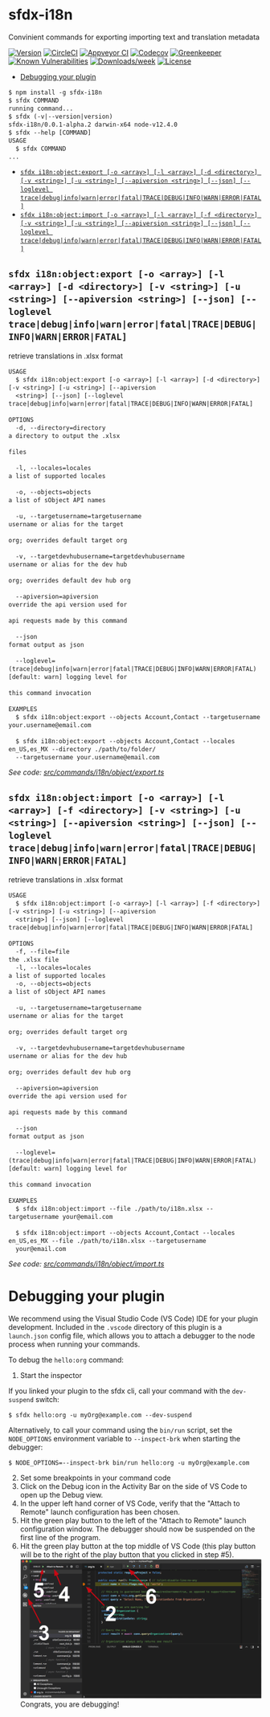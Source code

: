 sfdx-i18n
=========

Convinient commands for exporting importing text and translation metadata

[![Version](https://img.shields.io/npm/v/sfdx-i18n.svg)](https://npmjs.org/package/sfdx-i18n)
[![CircleCI](https://circleci.com/gh/apexfarm/sfdx-i18n/tree/master.svg?style=shield)](https://circleci.com/gh/apexfarm/sfdx-i18n/tree/master)
[![Appveyor CI](https://ci.appveyor.com/api/projects/status/github/apexfarm/sfdx-i18n?branch=master&svg=true)](https://ci.appveyor.com/project/heroku/sfdx-i18n/branch/master)
[![Codecov](https://codecov.io/gh/apexfarm/sfdx-i18n/branch/master/graph/badge.svg)](https://codecov.io/gh/apexfarm/sfdx-i18n)
[![Greenkeeper](https://badges.greenkeeper.io/apexfarm/sfdx-i18n.svg)](https://greenkeeper.io/)
[![Known Vulnerabilities](https://snyk.io/test/github/apexfarm/sfdx-i18n/badge.svg)](https://snyk.io/test/github/apexfarm/sfdx-i18n)
[![Downloads/week](https://img.shields.io/npm/dw/sfdx-i18n.svg)](https://npmjs.org/package/sfdx-i18n)
[![License](https://img.shields.io/npm/l/sfdx-i18n.svg)](https://github.com/apexfarm/sfdx-i18n/blob/master/package.json)

<!-- toc -->
* [Debugging your plugin](#debugging-your-plugin)
<!-- tocstop -->
<!-- install -->
<!-- usage -->
```sh-session
$ npm install -g sfdx-i18n
$ sfdx COMMAND
running command...
$ sfdx (-v|--version|version)
sfdx-i18n/0.0.1-alpha.2 darwin-x64 node-v12.4.0
$ sfdx --help [COMMAND]
USAGE
  $ sfdx COMMAND
...
```
<!-- usagestop -->
<!-- commands -->
* [`sfdx i18n:object:export [-o <array>] [-l <array>] [-d <directory>] [-v <string>] [-u <string>] [--apiversion <string>] [--json] [--loglevel trace|debug|info|warn|error|fatal|TRACE|DEBUG|INFO|WARN|ERROR|FATAL]`](#sfdx-i18nobjectexport--o-array--l-array--d-directory--v-string--u-string---apiversion-string---json---loglevel-tracedebuginfowarnerrorfataltracedebuginfowarnerrorfatal)
* [`sfdx i18n:object:import [-o <array>] [-l <array>] [-f <directory>] [-v <string>] [-u <string>] [--apiversion <string>] [--json] [--loglevel trace|debug|info|warn|error|fatal|TRACE|DEBUG|INFO|WARN|ERROR|FATAL]`](#sfdx-i18nobjectimport--o-array--l-array--f-directory--v-string--u-string---apiversion-string---json---loglevel-tracedebuginfowarnerrorfataltracedebuginfowarnerrorfatal)

## `sfdx i18n:object:export [-o <array>] [-l <array>] [-d <directory>] [-v <string>] [-u <string>] [--apiversion <string>] [--json] [--loglevel trace|debug|info|warn|error|fatal|TRACE|DEBUG|INFO|WARN|ERROR|FATAL]`

retrieve translations in .xlsx format

```
USAGE
  $ sfdx i18n:object:export [-o <array>] [-l <array>] [-d <directory>] [-v <string>] [-u <string>] [--apiversion 
  <string>] [--json] [--loglevel trace|debug|info|warn|error|fatal|TRACE|DEBUG|INFO|WARN|ERROR|FATAL]

OPTIONS
  -d, --directory=directory                                                         a directory to output the .xlsx
                                                                                    files

  -l, --locales=locales                                                             a list of supported locales

  -o, --objects=objects                                                             a list of sObject API names

  -u, --targetusername=targetusername                                               username or alias for the target
                                                                                    org; overrides default target org

  -v, --targetdevhubusername=targetdevhubusername                                   username or alias for the dev hub
                                                                                    org; overrides default dev hub org

  --apiversion=apiversion                                                           override the api version used for
                                                                                    api requests made by this command

  --json                                                                            format output as json

  --loglevel=(trace|debug|info|warn|error|fatal|TRACE|DEBUG|INFO|WARN|ERROR|FATAL)  [default: warn] logging level for
                                                                                    this command invocation

EXAMPLES
  $ sfdx i18n:object:export --objects Account,Contact --targetusername your.username@email.com
    
  $ sfdx i18n:object:export --objects Account,Contact --locales en_US,es_MX --directory ./path/to/folder/ 
  --targetusername your.username@email.com
```

_See code: [src/commands/i18n/object/export.ts](https://github.com/apexfarm/sfdx-i18n/blob/v0.0.1-alpha.2/src/commands/i18n/object/export.ts)_

## `sfdx i18n:object:import [-o <array>] [-l <array>] [-f <directory>] [-v <string>] [-u <string>] [--apiversion <string>] [--json] [--loglevel trace|debug|info|warn|error|fatal|TRACE|DEBUG|INFO|WARN|ERROR|FATAL]`

retrieve translations in .xlsx format

```
USAGE
  $ sfdx i18n:object:import [-o <array>] [-l <array>] [-f <directory>] [-v <string>] [-u <string>] [--apiversion 
  <string>] [--json] [--loglevel trace|debug|info|warn|error|fatal|TRACE|DEBUG|INFO|WARN|ERROR|FATAL]

OPTIONS
  -f, --file=file                                                                   the .xlsx file
  -l, --locales=locales                                                             a list of supported locales
  -o, --objects=objects                                                             a list of sObject API names

  -u, --targetusername=targetusername                                               username or alias for the target
                                                                                    org; overrides default target org

  -v, --targetdevhubusername=targetdevhubusername                                   username or alias for the dev hub
                                                                                    org; overrides default dev hub org

  --apiversion=apiversion                                                           override the api version used for
                                                                                    api requests made by this command

  --json                                                                            format output as json

  --loglevel=(trace|debug|info|warn|error|fatal|TRACE|DEBUG|INFO|WARN|ERROR|FATAL)  [default: warn] logging level for
                                                                                    this command invocation

EXAMPLES
  $ sfdx i18n:object:import --file ./path/to/i18n.xlsx --targetusername your@email.com
    
  $ sfdx i18n:object:import --objects Account,Contact --locales en_US,es_MX --file ./path/to/i18n.xlsx --targetusername 
  your@email.com
```

_See code: [src/commands/i18n/object/import.ts](https://github.com/apexfarm/sfdx-i18n/blob/v0.0.1-alpha.2/src/commands/i18n/object/import.ts)_
<!-- commandsstop -->
<!-- debugging-your-plugin -->
# Debugging your plugin
We recommend using the Visual Studio Code (VS Code) IDE for your plugin development. Included in the `.vscode` directory of this plugin is a `launch.json` config file, which allows you to attach a debugger to the node process when running your commands.

To debug the `hello:org` command: 
1. Start the inspector
  
If you linked your plugin to the sfdx cli, call your command with the `dev-suspend` switch: 
```sh-session
$ sfdx hello:org -u myOrg@example.com --dev-suspend
```
  
Alternatively, to call your command using the `bin/run` script, set the `NODE_OPTIONS` environment variable to `--inspect-brk` when starting the debugger:
```sh-session
$ NODE_OPTIONS=--inspect-brk bin/run hello:org -u myOrg@example.com
```

2. Set some breakpoints in your command code
3. Click on the Debug icon in the Activity Bar on the side of VS Code to open up the Debug view.
4. In the upper left hand corner of VS Code, verify that the "Attach to Remote" launch configuration has been chosen.
5. Hit the green play button to the left of the "Attach to Remote" launch configuration window. The debugger should now be suspended on the first line of the program. 
6. Hit the green play button at the top middle of VS Code (this play button will be to the right of the play button that you clicked in step #5).
<br><img src=".images/vscodeScreenshot.png" width="480" height="278"><br>
Congrats, you are debugging!
